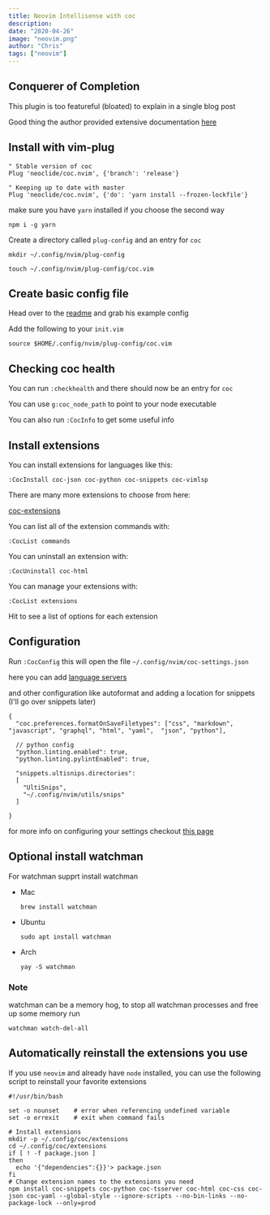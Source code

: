 ```yaml
---
title: Neovim Intellisense with coc
description:
date: "2020-04-26"
image: "neovim.png"
author: "Chris"
tags: ["neovim"]
---
```


## Conquerer of Completion

This plugin is too featureful (bloated) to explain in a single blog post

Good thing the author provided extensive documentation [here](https://github.com/neoclide/coc.nvim/wiki)

## Install with vim-plug

```
" Stable version of coc
Plug 'neoclide/coc.nvim', {'branch': 'release'}

" Keeping up to date with master
Plug 'neoclide/coc.nvim', {'do': 'yarn install --frozen-lockfile'}
```

make sure you have `yarn` installed if you choose the second way

```
npm i -g yarn
```

Create a directory called `plug-config` and an entry for `coc`

```
mkdir ~/.config/nvim/plug-config

touch ~/.config/nvim/plug-config/coc.vim
```

## Create basic config file

Head over to the [readme](https://github.com/neoclide/coc.nvim) and grab his example config

Add the following to your `init.vim`

```
source $HOME/.config/nvim/plug-config/coc.vim
```

## Checking coc health

You can run `:checkhealth` and there should now be an entry for `coc`

You can use `g:coc_node_path` to point to your node executable

You can also run `:CocInfo` to get some useful info

## Install extensions

You can install extensions for languages like this:

```
:CocInstall coc-json coc-python coc-snippets coc-vimlsp
```

There are many more extensions to choose from here:

[coc-extensions](https://github.com/neoclide/coc.nvim/wiki/Using-coc-extensions)

You can list all of the extension commands with:

```
:CocList commands
```

You can uninstall an extension with:

```
:CocUninstall coc-html
```

You can manage your extensions with:

```
:CocList extensions
```

Hit <TAB> to see a list of options for each extension

## Configuration

Run `:CocConfig` this will open the file `~/.config/nvim/coc-settings.json`

here you can add [language servers](https://github.com/neoclide/coc.nvim/wiki/Language-servers)

and other configuration like autoformat and adding a location for snippets (I'll go over snippets later)

```
{
  "coc.preferences.formatOnSaveFiletypes": ["css", "markdown", "javascript", "graphql", "html", "yaml",  "json", "python"],

  // python config
  "python.linting.enabled": true,
  "python.linting.pylintEnabled": true,

  "snippets.ultisnips.directories":
  [
    "UltiSnips",
    "~/.config/nvim/utils/snips"
  ]

}
```

for more info on configuring your settings checkout [this page](https://github.com/neoclide/coc.nvim/wiki/Using-the-configuration-file)

## Optional install watchman

For watchman supprt install watchman

- Mac

  ```
  brew install watchman
  ```

- Ubuntu

  ```
  sudo apt install watchman
  ```

- Arch

  ```
  yay -S watchman
  ```

### Note

watchman can be a memory hog, to stop all watchman processes and free up some memory run

```
watchman watch-del-all
```

## Automatically reinstall the extensions you use

If you use `neovim` and already have `node` installed, you can use the following script to reinstall your favorite extensions

```
#!/usr/bin/bash

set -o nounset    # error when referencing undefined variable
set -o errexit    # exit when command fails

# Install extensions
mkdir -p ~/.config/coc/extensions
cd ~/.config/coc/extensions
if [ ! -f package.json ]
then
  echo '{"dependencies":{}}'> package.json
fi
# Change extension names to the extensions you need
npm install coc-snippets coc-python coc-tsserver coc-html coc-css coc-json coc-yaml --global-style --ignore-scripts --no-bin-links --no-package-lock --only=prod
```
